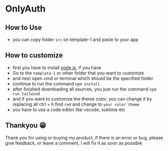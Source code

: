 # OnlyAuth

## How to Use
- you can copy folder `src` on template-1 and paste to your app

## How to customize
- first you have to install [node js](https://nodejs.org/en/download/), if you have 
- Go to the `template-1` or other folder that you want to customize
- and next open cmd or terminal which should be the specified folder
- continue to run the command `npm install`
- after finished downloading all sources, you just run the command `npm run tailwind`
- and if you want to customize the theme color, you can change it by replacing all ctrl + h find `red` and change to `your color theme`
- you have to use a code editor like vscode, sublime etc

## Thankyou 😁
Thank you for using or buying my product, if there is an error or bug, please give feedback, or leave a comment, I will fix it as soon as possible


